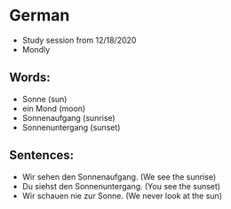# German 
* Study session from 12/18/2020
* Mondly 


## Words: 
* Sonne (sun)
* ein Mond (moon) 
* Sonnenaufgang (sunrise)
* Sonnenuntergang (sunset)


## Sentences: 
* Wir sehen den Sonnenaufgang. (We see the sunrise)
* Du siehst den Sonnenuntergang. (You see the sunset)
* Wir schauen nie zur Sonne. (We never look at the sun)


